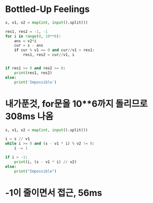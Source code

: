 # Bottled-Up Feelings

```python
s, v1, v2 = map(int, input().split())

res1, res2 = -1, -1
for i in range(0, 10**6):
    ans = v2*i
    cur = s - ans
    if cur % v1 == 0 and cur//v1 > res1:
        res1, res2 = cur//v1, i


if res1 >= 0 and res2 >= 0:
    print(res1, res2)
else:
    print('Impossible')
```

# 내가푼것, for문을 10\*\*6까지 돌리므로 308ms 나옴

```python
s, v1, v2 = map(int, input().split())

i = s // v1
while i >= 0 and (s - v1 * i) % v2 != 0:
    i -= 1

if i > -1:
    print(i, (s - v1 * i) // v2)
else:
    print("Impossible")
```

# -1이 줄이면서 접근, 56ms
